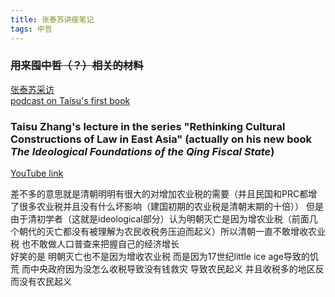 ```yaml
---
title: 张泰苏讲座笔记
tags: 中哲
---
```


### ~~用来囤中哲（？）相关的材料~~ 

<!--more-->

[张泰苏采访](https://www.chineseinla.com/f/page_viewtopic/t_1746402.html)  
[podcast on Taisu's first book](https://newbooksnetwork.com/taisu-zhang-the-laws-and-economics-of-confucianism-kinship-property-in-preindustrial-china-and-england-cambridge-up-2017)

### Taisu Zhang's lecture in the series "Rethinking Cultural Constructions of Law in East Asia" (actually on his new book *The Ideological Foundations of the Qing Fiscal State*)
[YouTube link](https://www.youtube.com/watch?v=fjs46g1IDN8&t=6898s)  

差不多的意思就是清朝明明有很大的对增加农业税的需要（并且民国和PRC都增了很多农业税并且没有什么坏影响（建国初期的农业税是清朝末期的十倍）） 但是由于清初学者（这就是ideological部分）认为明朝灭亡是因为增农业税（前面几个朝代的灭亡都没有被理解为农民收税务压迫而起义）所以清朝一直不敢增收农业税 也不敢做人口普查来把握自己的经济增长  
好笑的是 明朝灭亡也不是因为增收农业税 而是因为17世纪little ice age导致的饥荒 而中央政府因为没怎么收税导致没有钱救灾 导致农民起义 并且收税多的地区反而没有农民起义  
